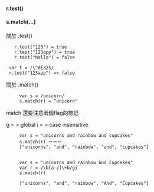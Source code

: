 #### r.test() 
#### s.match(...)


關於 .test() 
```var r = /\d{3}/ 
   r.test("123") = true 
   r.test("123app") = true 
   r.test("hello") = false
```
     
     var t = /\^d{3}$/
     r.test("123app") => false  
     

關於 .match()  

```` var r="unicorns and rainbow and cupcakes "
     var s = /unicorn/
     s.match(r) = “unicorn"
````     
     
match 還要注意兩個flag的標記

   g = > global 
   i = > case insensitive 
 
```` var r = /[a-z]+/g 
     var s = "unicorns and rainbow and cupcakes"
     s.match(r) ＝＝＝
     ["unicorns", "and", "rainbow", "and", "cupcakes"]  
     
     
     var s = "unicorns and rainbow And Cupcakes"
     var r = /\b[a-z]\+b/gi
     s.match(r) 
     
     ["unicorns", "and", "rainbow", "And", "Cupcakes"]   
````









     
     
     
